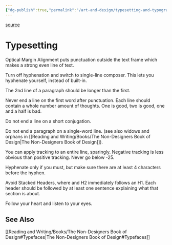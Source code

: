 ```yaml
---
{"dg-publish":true,"permalink":"/art-and-design/typesetting-and-typography/","tags":["layout"],"noteIcon":1}
---
```


[source](https://twitter.com/daishugars/status/1524377497042927616)

# Typesetting

Optical Margin Alignment puts punctuation outside the text frame which makes a strong even line of text.

Turn off hyphenation and switch to single-line composer. This lets you hyphenate yourself, instead of built-in.

The 2nd line of a paragraph should be longer than the first.

Never end a line on the first word after punctuation. Each line should contain a whole number amount of thoughts. One is good, two is good, one and a half is bad.

Do not end a line on a short conjugation. 

Do not end a paragraph on a single-word line. (see also widows and orphans in [[Reading and Writing/Books/The Non-Designers Book of Design\|The Non-Designers Book of Design]]). 

You can apply tracking to an entire line, sparingly. Negative tracking is less obvious than positive tracking. Never go below -25.

Hyphenate only if you must, but make sure there are at least 4 characters before the hyphen.

Avoid Stacked Headers, where and H2 immediately follows an H1. Each header should be followed by at least one sentence explaining what that section is about.

Follow your heart and listen to your eyes.


## See Also
[[Reading and Writing/Books/The Non-Designers Book of Design#Typefaces\|The Non-Designers Book of Design#Typefaces]]